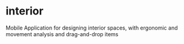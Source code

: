 # interior
Mobile Application for designing interior spaces, with ergonomic and movement analysis and drag-and-drop items 
